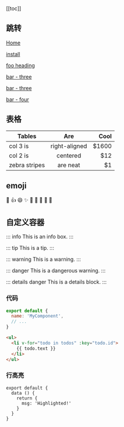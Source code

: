 <!-- 目录 -->
[[toc]]

## 跳转
[Home](/) <!-- 点击跳转到 根目录的 index.md -->

[install](/guide/install)

[foo heading](./#heading) <!-- 锚点会定位到 foo 的 heading 标题 -->

[bar - three](../bar/three) <!-- 你可以不写后缀名 -->

[bar - three](../bar/three.md) <!-- 也可以加 .md -->

[bar - four](../bar/four.html) <!-- 或者加 .html -->

## 表格

| Tables        | Are           | Cool  |
| ------------- |:-------------:| -----:|
| col 3 is      | right-aligned | $1600 |
| col 2 is      | centered      |   $12 |
| zebra stripes | are neat      |    $1 |

## emoji

:100: :+1: :smile: :sparkles: :camel: :tada: :rocket: :metal: :face_with_thermometer:

## 自定义容器

::: info
This is an info box.
:::

::: tip
This is a tip.
:::

::: warning
This is a warning.
:::

::: danger
This is a dangerous warning.
:::

::: details danger
This is a details block.
:::

### 代码

```js
export default {
  name: 'MyComponent',
  // ...
}
```

```html
<ul>
  <li v-for="todo in todos" :key="todo.id">
    {{ todo.text }}
  </li>
</ul>
```

### 行高亮

```js{4}
export default {
  data () {
    return {
      msg: 'Highlighted!'
    }
  }
}
```